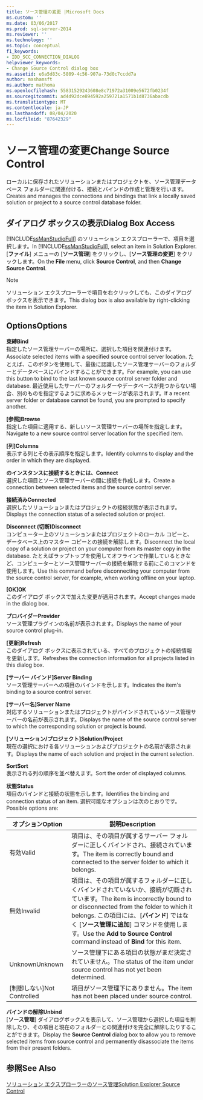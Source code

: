 ```yaml
---
title: ソース管理の変更 |Microsoft Docs
ms.custom: ''
ms.date: 03/06/2017
ms.prod: sql-server-2014
ms.reviewer: ''
ms.technology: ''
ms.topic: conceptual
f1_keywords:
- IDD_SCC_CONNECTION_DIALOG
helpviewer_keywords:
- Change Source Control dialog box
ms.assetid: e6a5d83c-5809-4c56-907a-73d0c7ccdd7a
author: mashamsft
ms.author: mathoma
ms.openlocfilehash: 55831529243608e8c71972a31009e5672fb0234f
ms.sourcegitcommit: ad4d92dce894592a259721a1571b1d8736abacdb
ms.translationtype: MT
ms.contentlocale: ja-JP
ms.lasthandoff: 08/04/2020
ms.locfileid: "87642329"
---
```

# <a name="change-source-control"></a><span data-ttu-id="a055b-102">ソース管理の変更</span><span class="sxs-lookup"><span data-stu-id="a055b-102">Change Source Control</span></span>
  <span data-ttu-id="a055b-103">ローカルに保存されたソリューションまたはプロジェクトを、ソース管理データベース フォルダーに関連付ける、接続とバインドの作成と管理を行います。</span><span class="sxs-lookup"><span data-stu-id="a055b-103">Creates and manages the connections and bindings that link a locally saved solution or project to a source control database folder.</span></span>  
  
## <a name="dialog-box-access"></a><span data-ttu-id="a055b-104">ダイアログ ボックスの表示</span><span class="sxs-lookup"><span data-stu-id="a055b-104">Dialog Box Access</span></span>  
 <span data-ttu-id="a055b-105">[!INCLUDE[ssManStudioFull](../includes/ssmanstudiofull-md.md)] のソリューション エクスプローラーで、項目を選択します。</span><span class="sxs-lookup"><span data-stu-id="a055b-105">In [!INCLUDE[ssManStudioFull](../includes/ssmanstudiofull-md.md)], select an item in Solution Explorer.</span></span> <span data-ttu-id="a055b-106">[**ファイル**] メニューの [**ソース管理**] をクリックし、[**ソース管理の変更**] をクリックします。</span><span class="sxs-lookup"><span data-stu-id="a055b-106">On the **File** menu, click **Source Control**, and then **Change Source Control**.</span></span>  
  
> [!NOTE]  
>  <span data-ttu-id="a055b-107">ソリューション エクスプローラーで項目を右クリックしても、このダイアログ ボックスを表示できます。</span><span class="sxs-lookup"><span data-stu-id="a055b-107">This dialog box is also available by right-clicking the item in Solution Explorer.</span></span>  
  
## <a name="options"></a><span data-ttu-id="a055b-108">Options</span><span class="sxs-lookup"><span data-stu-id="a055b-108">Options</span></span>  
 <span data-ttu-id="a055b-109">**束縛**</span><span class="sxs-lookup"><span data-stu-id="a055b-109">**Bind**</span></span>  
 <span data-ttu-id="a055b-110">指定したソース管理サーバーの場所に、選択した項目を関連付けます。</span><span class="sxs-lookup"><span data-stu-id="a055b-110">Associate selected items with a specified source control server location.</span></span> <span data-ttu-id="a055b-111">たとえば、このボタンを使用して、最後に認識したソース管理サーバーのフォルダーとデータベースにバインドすることができます。</span><span class="sxs-lookup"><span data-stu-id="a055b-111">For example, you can use this button to bind to the last known source control server folder and database.</span></span> <span data-ttu-id="a055b-112">最近使用したサーバーのフォルダーやデータベースが見つからない場合、別のものを指定するように求めるメッセージが表示されます。</span><span class="sxs-lookup"><span data-stu-id="a055b-112">If a recent server folder or database cannot be found, you are prompted to specify another.</span></span>  
  
 <span data-ttu-id="a055b-113">**[参照]**</span><span class="sxs-lookup"><span data-stu-id="a055b-113">**Browse**</span></span>  
 <span data-ttu-id="a055b-114">指定した項目に適用する、新しいソース管理サーバーの場所を指定します。</span><span class="sxs-lookup"><span data-stu-id="a055b-114">Navigate to a new source control server location for the specified item.</span></span>  
  
 <span data-ttu-id="a055b-115">**[列]**</span><span class="sxs-lookup"><span data-stu-id="a055b-115">**Columns**</span></span>  
 <span data-ttu-id="a055b-116">表示する列とその表示順序を指定します。</span><span class="sxs-lookup"><span data-stu-id="a055b-116">Identify columns to display and the order in which they are displayed.</span></span>  
  
 <span data-ttu-id="a055b-117">**のインスタンスに接続するときには、**</span><span class="sxs-lookup"><span data-stu-id="a055b-117">**Connect**</span></span>  
 <span data-ttu-id="a055b-118">選択した項目とソース管理サーバーの間に接続を作成します。</span><span class="sxs-lookup"><span data-stu-id="a055b-118">Create a connection between selected items and the source control server.</span></span>  
  
 <span data-ttu-id="a055b-119">**接続済み**</span><span class="sxs-lookup"><span data-stu-id="a055b-119">**Connected**</span></span>  
 <span data-ttu-id="a055b-120">選択したソリューションまたはプロジェクトの接続状態が表示されます。</span><span class="sxs-lookup"><span data-stu-id="a055b-120">Displays the connection status of a selected solution or project.</span></span>  
  
 <span data-ttu-id="a055b-121">**Disconnect (切断)**</span><span class="sxs-lookup"><span data-stu-id="a055b-121">**Disconnect**</span></span>  
 <span data-ttu-id="a055b-122">コンピューター上のソリューションまたはプロジェクトのローカル コピーと、データベース上のマスター コピーとの接続を解除します。</span><span class="sxs-lookup"><span data-stu-id="a055b-122">Disconnect the local copy of a solution or project on your computer from its master copy in the database.</span></span> <span data-ttu-id="a055b-123">たとえばラップトップを使用してオフラインで作業しているときなど、コンピューターとソース管理サーバーの接続を解除する前にこのコマンドを使用します。</span><span class="sxs-lookup"><span data-stu-id="a055b-123">Use this command before disconnecting your computer from the source control server, for example, when working offline on your laptop.</span></span>  
  
 <span data-ttu-id="a055b-124">**[OK]**</span><span class="sxs-lookup"><span data-stu-id="a055b-124">**OK**</span></span>  
 <span data-ttu-id="a055b-125">このダイアログ ボックスで加えた変更が適用されます。</span><span class="sxs-lookup"><span data-stu-id="a055b-125">Accept changes made in the dialog box.</span></span>  
  
 <span data-ttu-id="a055b-126">**プロバイダー**</span><span class="sxs-lookup"><span data-stu-id="a055b-126">**Provider**</span></span>  
 <span data-ttu-id="a055b-127">ソース管理プラグインの名前が表示されます。</span><span class="sxs-lookup"><span data-stu-id="a055b-127">Displays the name of your source control plug-in.</span></span>  
  
 <span data-ttu-id="a055b-128">**[更新]**</span><span class="sxs-lookup"><span data-stu-id="a055b-128">**Refresh**</span></span>  
 <span data-ttu-id="a055b-129">このダイアログ ボックスに表示されている、すべてのプロジェクトの接続情報を更新します。</span><span class="sxs-lookup"><span data-stu-id="a055b-129">Refreshes the connection information for all projects listed in this dialog box.</span></span>  
  
 <span data-ttu-id="a055b-130">**[サーバー バインド]**</span><span class="sxs-lookup"><span data-stu-id="a055b-130">**Server Binding**</span></span>  
 <span data-ttu-id="a055b-131">ソース管理サーバーへの項目のバインドを示します。</span><span class="sxs-lookup"><span data-stu-id="a055b-131">Indicates the item's binding to a source control server.</span></span>  
  
 <span data-ttu-id="a055b-132">**[サーバー名]**</span><span class="sxs-lookup"><span data-stu-id="a055b-132">**Server Name**</span></span>  
 <span data-ttu-id="a055b-133">対応するソリューションまたはプロジェクトがバインドされているソース管理サーバーの名前が表示されます。</span><span class="sxs-lookup"><span data-stu-id="a055b-133">Displays the name of the source control server to which the corresponding solution or project is bound.</span></span>  
  
 <span data-ttu-id="a055b-134">**[ソリューション/プロジェクト]**</span><span class="sxs-lookup"><span data-stu-id="a055b-134">**Solution/Project**</span></span>  
 <span data-ttu-id="a055b-135">現在の選択における各ソリューションおよびプロジェクトの名前が表示されます。</span><span class="sxs-lookup"><span data-stu-id="a055b-135">Displays the name of each solution and project in the current selection.</span></span>  
  
 <span data-ttu-id="a055b-136">**Sort**</span><span class="sxs-lookup"><span data-stu-id="a055b-136">**Sort**</span></span>  
 <span data-ttu-id="a055b-137">表示される列の順序を並べ替えます。</span><span class="sxs-lookup"><span data-stu-id="a055b-137">Sort the order of displayed columns.</span></span>  
  
 <span data-ttu-id="a055b-138">**状態**</span><span class="sxs-lookup"><span data-stu-id="a055b-138">**Status**</span></span>  
 <span data-ttu-id="a055b-139">項目のバインドと接続の状態を示します。</span><span class="sxs-lookup"><span data-stu-id="a055b-139">Identifies the binding and connection status of an item.</span></span> <span data-ttu-id="a055b-140">選択可能なオプションは次のとおりです。</span><span class="sxs-lookup"><span data-stu-id="a055b-140">Possible options are:</span></span>  
  
|<span data-ttu-id="a055b-141">**オプション**</span><span class="sxs-lookup"><span data-stu-id="a055b-141">**Option**</span></span>|<span data-ttu-id="a055b-142">**説明**</span><span class="sxs-lookup"><span data-stu-id="a055b-142">**Description**</span></span>|  
|----------------|---------------------|  
|<span data-ttu-id="a055b-143">有効</span><span class="sxs-lookup"><span data-stu-id="a055b-143">Valid</span></span>|<span data-ttu-id="a055b-144">項目は、その項目が属するサーバー フォルダーに正しくバインドされ、接続されています。</span><span class="sxs-lookup"><span data-stu-id="a055b-144">The item is correctly bound and connected to the server folder to which it belongs.</span></span>|  
|<span data-ttu-id="a055b-145">無効</span><span class="sxs-lookup"><span data-stu-id="a055b-145">Invalid</span></span>|<span data-ttu-id="a055b-146">項目は、その項目が属するフォルダーに正しくバインドされていないか、接続が切断されています。</span><span class="sxs-lookup"><span data-stu-id="a055b-146">The item is incorrectly bound to or disconnected from the folder to which it belongs.</span></span> <span data-ttu-id="a055b-147">この項目には、[**バインド**] ではなく [**ソース管理に追加**] コマンドを使用します。</span><span class="sxs-lookup"><span data-stu-id="a055b-147">Use the **Add to Source Control** command instead of **Bind** for this item.</span></span>|  
|<span data-ttu-id="a055b-148">Unknown</span><span class="sxs-lookup"><span data-stu-id="a055b-148">Unknown</span></span>|<span data-ttu-id="a055b-149">ソース管理下にある項目の状態がまだ決定されていません。</span><span class="sxs-lookup"><span data-stu-id="a055b-149">The status of the item under source control has not yet been determined.</span></span>|  
|<span data-ttu-id="a055b-150">[制御しない]</span><span class="sxs-lookup"><span data-stu-id="a055b-150">Not Controlled</span></span>|<span data-ttu-id="a055b-151">項目がソース管理下にありません。</span><span class="sxs-lookup"><span data-stu-id="a055b-151">The item has not been placed under source control.</span></span>|  
  
 <span data-ttu-id="a055b-152">**バインドの解除**</span><span class="sxs-lookup"><span data-stu-id="a055b-152">**Unbind**</span></span>  
 <span data-ttu-id="a055b-153">[**ソース管理**] ダイアログボックスを表示して、ソース管理から選択した項目を削除したり、その項目と現在のフォルダーとの関連付けを完全に解除したりすることができます。</span><span class="sxs-lookup"><span data-stu-id="a055b-153">Display the **Source Control** dialog box to allow you to remove selected items from source control and permanently disassociate the items from their present folders.</span></span>  
  
## <a name="see-also"></a><span data-ttu-id="a055b-154">参照</span><span class="sxs-lookup"><span data-stu-id="a055b-154">See Also</span></span>  
 [<span data-ttu-id="a055b-155">ソリューション エクスプローラーのソース管理</span><span class="sxs-lookup"><span data-stu-id="a055b-155">Solution Explorer Source Control</span></span>](../../2014/database-engine/solution-explorer-source-control.md)  
  
  
